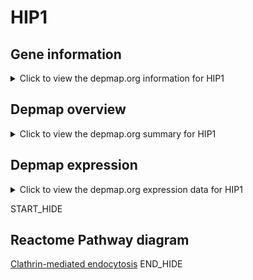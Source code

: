 <h1>HIP1</h1>

<h2>Gene information</h2>
<details>
  <summary>Click to view the depmap.org information for HIP1</summary>
  <iframe src="https://depmap.org/portal/gene/HIP1?tab=about" style="border:none;width:100%;height:800px"></iframe>
</details>

<h2>Depmap overview</h2>
<details>
  <summary>Click to view the depmap.org summary for HIP1</summary>
  <iframe src="https://depmap.org/portal/gene/HIP1?tab=overview" style="border:none;width:100%;height:800px"></iframe>
</details>

<h2>Depmap expression</h2>
<details>
  <summary>Click to view the depmap.org expression data for HIP1</summary>
  <iframe src="https://depmap.org/portal/gene/HIP1?tab=characterization" style="border:none;width:100%;height:800px"></iframe>
</details>


START_HIDE
<h2>Reactome Pathway diagram</h2>
<a href="https://reactome.org/PathwayBrowser/#/R-HSA-8856828">Clathrin-mediated endocytosis</a>
END_HIDE


